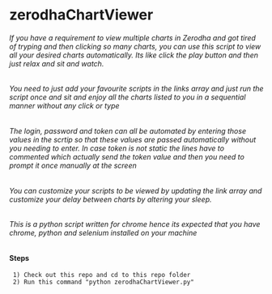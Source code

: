 # zerodhaChartViewer

###### If you have a requirement to view multiple charts in Zerodha and got tired of tryping and then clicking so many charts, you can use this script to view all your desired charts automatically. Its like click the play button and then just relax and sit and watch.

###### You need to just add your favourite scripts in the links array and just run the script once and sit and enjoy all the charts listed to you in a sequential manner without any click or type

###### The login, password and token can all be automated by entering those values in the scrtip so that these values are passed automatically without you needing to enter. In case token is not static the lines have to commented which actually send the token value and then you need to prompt it once manually at the screen 

###### You can customize your scripts to be viewed by updating the link array and customize your delay between charts by altering your sleep.

###### This is a python script written for chrome hence its expected that you have chrome, python and selenium installed on your machine


#### Steps 
     1) Check out this repo and cd to this repo folder  
     2) Run this command "python zerodhaChartViewer.py"
